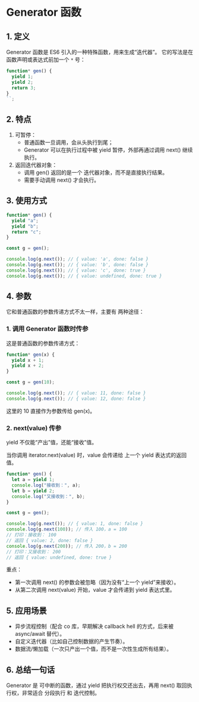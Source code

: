 # Generator 函数

## 1. 定义

Generator 函数是 ES6 引入的一种特殊函数，用来生成“迭代器”。
它的写法是在函数声明或表达式前加一个 `*` 号：

```js
function* gen() {
  yield 1;
  yield 2;
  return 3;
}
``;
```

## 2. 特点

1. 可暂停：
   - 普通函数一旦调用，会从头执行到尾；
   - Generator 可以在执行过程中被 yield 暂停，外部再通过调用 next() 继续执行。
2. 返回迭代器对象：
   - 调用 gen() 返回的是一个 迭代器对象，而不是直接执行结果。
   - 需要手动调用 next() 才会执行。

## 3. 使用方式

```js
function* gen() {
  yield "a";
  yield "b";
  return "c";
}

const g = gen();

console.log(g.next()); // { value: 'a', done: false }
console.log(g.next()); // { value: 'b', done: false }
console.log(g.next()); // { value: 'c', done: true }
console.log(g.next()); // { value: undefined, done: true }
```

## 4. 参数

它和普通函数的参数传递方式不太一样，主要有 两种途径：

### 1. 调用 Generator 函数时传参

这是普通函数的参数传递方式：

```js
function* gen(x) {
  yield x + 1;
  yield x + 2;
}

const g = gen(10);

console.log(g.next()); // { value: 11, done: false }
console.log(g.next()); // { value: 12, done: false }
```

这里的 10 直接作为参数传给 gen(x)。

### 2. next(value) 传参

yield 不仅能“产出”值，还能“接收”值。

当你调用 iterator.next(value) 时，value 会传递给 上一个 yield 表达式的返回值。

```js
function* gen() {
  let a = yield 1;
  console.log("接收到：", a);
  let b = yield 2;
  console.log("又接收到：", b);
}

const g = gen();

console.log(g.next()); // { value: 1, done: false }
console.log(g.next(100)); // 传入 100，a = 100
// 打印：接收到： 100
// 返回 { value: 2, done: false }
console.log(g.next(200)); // 传入 200，b = 200
// 打印：又接收到： 200
// 返回 { value: undefined, done: true }
```

重点：

- 第一次调用 next() 的参数会被忽略（因为没有“上一个 yield”来接收）。
- 从第二次调用 next(value) 开始，value 才会传递到 yield 表达式里。

## 5. 应用场景

- 异步流程控制（配合 co 库，早期解决 callback hell 的方式，后来被 async/await 替代）。
- 自定义迭代器（比如自己控制数据的产生节奏）。
- 数据流/懒加载（一次只产出一个值，而不是一次性生成所有结果）。

## 6. 总结一句话

Generator 是 可中断的函数，通过 yield 把执行权交还出去，再用 next() 取回执行权，非常适合 分段执行 和 迭代控制。
